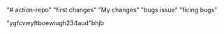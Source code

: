 "# action-repo" "first changes"
"My changes"
"bugs issue"
"ficing bugs"

"ygfcvwyftboewiugh234aud"bhjb